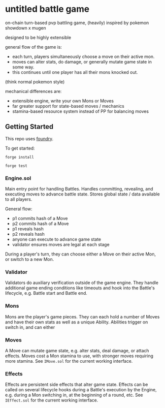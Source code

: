 # untitled battle game

on-chain turn-based pvp battling game, (heavily) inspired by pokemon showdown x mugen

designed to be highly extensible

general flow of the game is: 
- each turn, players simultaneously choose a move on their active mon.
- moves can alter stats, do damage, or generally mutate game state in some way.
- this continues until one player has all their mons knocked out.

(think normal pokemon style)

mechanical differences are:
- extensible engine, write your own Mons or Moves
- far greater support for state-based moves / mechanics
- stamina-based resource system instead of PP for balancing moves

## Getting Started

This repo uses [foundry](https://book.getfoundry.sh/getting-started/installation).


To get started:

`forge install`

`forge test`

### Engine.sol
Main entry point for handling Battles.
Handles committing, revealing, and executing moves to advance battle state.
Stores global state / data available to all players.

General flow:
- p1 commits hash of a Move
- p2 commits hash of a Move
- p1 reveals hash
- p2 reveals hash
- anyone can execute to advance game state
- validator ensures moves are legal at each stage

During a player's turn, they can choose either a Move on their active Mon, or switch to a new Mon.

### Validator
Validators do auxiliary verification outside of the game engine. They handle additional game ending conditions like timeouts and hook into the Battle's lifecycle, e.g. Battle start and Battle end.

### Mons
Mons are the player's game pieces. They can each hold a number of Moves and have their own stats as well as a unique Ability. Abilities trigger on switch in, and can either 

### Moves
A Move can mutate game state, e.g. alter stats, deal damage, or attach effects. Moves cost a Mon stamina to use, with stronger moves requiring more stamina. See `IMove.sol` for the current working interface.

### Effects
Effects are persistent side effects that alter game state. Effects can be called on several lifecycle hooks during a Battle's execution by the Engine, e.g. during a Mon switching in, at the beginning of a round, etc. See `IEffect.sol` for the current working interface.